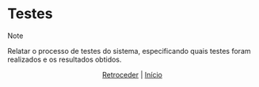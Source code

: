 # Testes

>[!NOTE]
> Relatar o processo de testes do sistema, especificando quais testes foram 
> realizados e os resultados obtidos.

<div align="center">

[Retroceder](implementacao.md) | [Início](README.md)

</div>